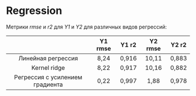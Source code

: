 # Regression

Метрики *rmse* и *r2* для *Y1* и *Y2* для различных видов регрессий:

|                                 | Y1 rmse | Y1 r2 | Y2 rmse | Y2 r2 |
|:-------------------------------:|:-------:|:-----:|:-------:|:-----:|
|        Линейная регрессия       |   8,24  | 0,916 |  10,11  | 0,883 |
|           Kernel ridge          |   8,22  | 0,917 |  10,16  | 0,882 |
| Регрессия с усилением градиента |   0,22  | 0,997 |   1,88  | 0,978 |
